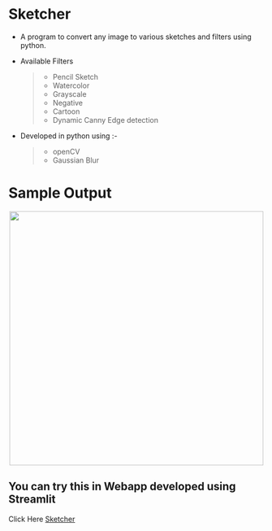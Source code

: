 # Sketcher

- A program to convert any image to various sketches and filters using python.

- Available Filters
  >- Pencil Sketch
  >- Watercolor
  >- Grayscale
  >- Negative
  >- Cartoon
  >- Dynamic Canny Edge detection

- Developed in python using :-

  >- openCV
  >- Gaussian Blur
  
  
# Sample Output

<p align="center">
  <img width="500" height="500" src="https://github.com/0EnIgma1/sketcher/blob/master/collage.png">
</p>

## You can try this in Webapp developed using Streamlit

Click Here [Sketcher](https://0enigma1-sketcher-sketcher-xhbsx2.streamlit.app/)
